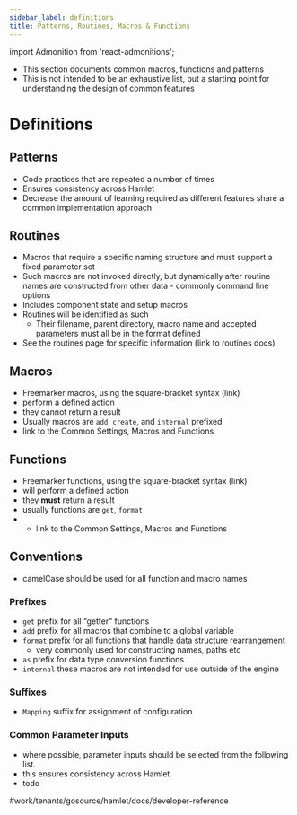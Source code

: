 ```yaml
---
sidebar_label: definitions
title: Patterns, Routines, Macros & Functions
---
```

import Admonition from 'react-admonitions';

* This section documents common macros, functions and patterns
* This is not intended to be an exhaustive list, but a starting point for understanding the design of common features

# Definitions
## Patterns
* Code practices that are repeated a number of times
* Ensures consistency across Hamlet
* Decrease the amount of learning required as different features share a common implementation approach

## Routines
* Macros that require a specific naming structure and must support a fixed parameter set
* Such macros are not invoked directly, but dynamically after routine names are constructed from other data - commonly command line options
* Includes component state and setup macros
* Routines will be identified as such
	* Their filename, parent directory, macro name and accepted parameters must all be in the format defined
* See the routines page for specific information (link to routines docs)

## Macros
* Freemarker macros, using the square-bracket syntax (link)
* perform a defined action
* they cannot return a result
* Usually macros are `add`, `create`, and `internal` prefixed
* link to the Common Settings, Macros and Functions

## Functions
* Freemarker functions, using the square-bracket syntax (link)
* will perform a defined action
* they **must** return a result
* usually functions are `get`, `format`
* * link to the Common Settings, Macros and Functions

## Conventions
* camelCase should be used for all function and macro names

### Prefixes
* `get`  prefix for all “getter” functions
* `add` prefix for all macros that combine to a global variable
* `format` prefix for all functions that handle data structure rearrangement
	* very commonly used for constructing names, paths etc
* `as` prefix for data type conversion functions
* `internal` these macros are not intended for use outside of the engine

### Suffixes
* `Mapping` suffix for assignment of configuration

### Common Parameter Inputs
* where possible, parameter inputs should be selected from the following list.
* this ensures consistency across Hamlet
* todo

#work/tenants/gosource/hamlet/docs/developer-reference